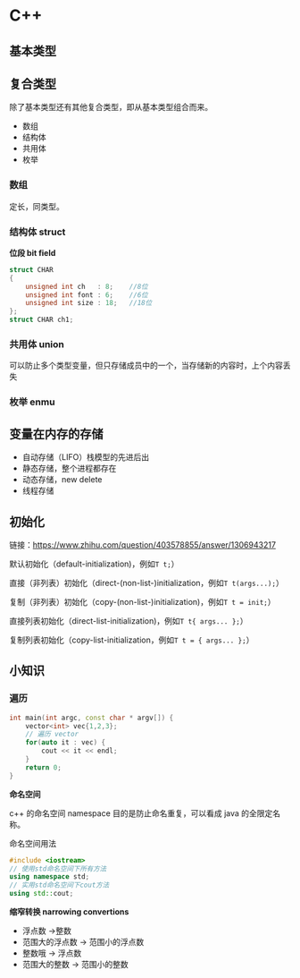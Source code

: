 # C++

## 基本类型

## 复合类型

除了基本类型还有其他复合类型，即从基本类型组合而来。

- 数组
- 结构体
- 共用体
- 枚举

### 数组

定长，同类型。

### 结构体 struct

**位段 bit field**

```cpp
struct CHAR 
{
    unsigned int ch   : 8;    //8位
    unsigned int font : 6;    //6位
    unsigned int size : 18;   //18位
};
struct CHAR ch1;
```

### 共用体 union

可以防止多个类型变量，但只存储成员中的一个，当存储新的内容时，上个内容丢失

### 枚举 enmu

## 变量在内存的存储

- 自动存储（LIFO）栈模型的先进后出
- 静态存储，整个进程都存在
- 动态存储，new delete
- 线程存储

## 初始化

链接：https://www.zhihu.com/question/403578855/answer/1306943217

默认初始化（default-initialization)，例如`T t;`）

直接（非列表）初始化（direct-(non-list-)initialization，例如`T t(args...);`）

复制（非列表）初始化（copy-(non-list-)initialization)，例如`T t = init;`）

直接列表初始化（direct-list-initialization)，例如`T t{ args... };`）

复制列表初始化（copy-list-initialization，例如`T t = { args... };`）

## 小知识

### 遍历

```c++
int main(int argc, const char * argv[]) {
    vector<int> vec{1,2,3};
    // 遍历 vector
    for(auto it : vec) {
        cout << it << endl;
    }
    return 0;
}
```

**命名空间**

c++ 的命名空间 namespace 目的是防止命名重复，可以看成 java 的全限定名称。

命名空间用法

```cpp
#include <iostream>
// 使用std命名空间下所有方法
using namespace std;
// 实用std命名空间下cout方法
using std::cout;

```

**缩窄转换 narrowing convertions**

- 浮点数 ->整数
- 范围大的浮点数 -> 范围小的浮点数
- 整数哦 -> 浮点数
- 范围大的整数 -> 范围小的整数





